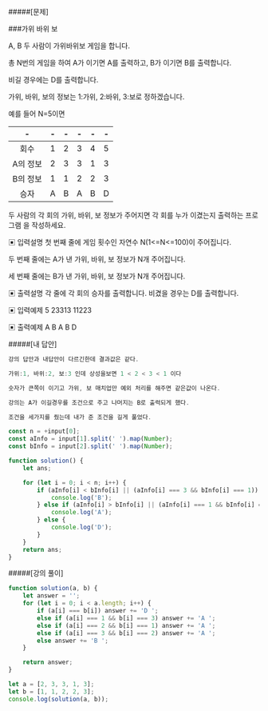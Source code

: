 #####[문제]

###가위 바위 보

A, B 두 사람이 가위바위보 게임을 합니다.

총 N번의 게임을 하여 A가 이기면 A를 출력하고, B가 이기면 B를 출력합니다.

비길 경우에는 D를 출력합니다.

가위, 바위, 보의 정보는 1:가위, 2:바위, 3:보로 정하겠습니다.

예를 들어 N=5이면

|    -     |  -  |  -  |  -  |  -  |  -  |
| :------: | :-: | :-: | :-: | :-: | :-: |
|   회수   |  1  |  2  |  3  |  4  |  5  |
| A의 정보 |  2  |  3  |  3  |  1  |  3  |
| B의 정보 |  1  |  1  |  2  |  2  |  3  |
|   승자   |  A  |  B  |  A  |  B  |  D  |

두 사람의 각 회의 가위, 바위, 보 정보가 주어지면 각 회를 누가 이겼는지 출력하는 프로그램 을 작성하세요.

▣ 입력설명
첫 번째 줄에 게임 횟수인 자연수 N(1<=N<=100)이 주어집니다.

두 번째 줄에는 A가 낸 가위, 바위, 보 정보가 N개 주어집니다.

세 번째 줄에는 B가 낸 가위, 바위, 보 정보가 N개 주어집니다.

▣ 출력설명
각 줄에 각 회의 승자를 출력합니다. 비겼을 경우는 D를 출력합니다.

▣ 입력예제
5
23313
11223

▣ 출력예제
A
B
A
B
D

#####[내 답안]

```js
강의 답안과 내답안이 다르긴한데 결과값은 같다.

가위:1, 바위:2, 보:3 인데 상성을보면 1 < 2 < 3 < 1 이다

숫자가 큰쪽이 이기고 가위, 보 매치업만 예외 처리를 해주면 같은값이 나온다.

강의는 A가 이길경우를 조건으로 주고 나머지는 B로 출력되게 했다.

조건을 세가지를 줬는데 내가 준 조건을 길게 풀었다.

const n = +input[0];
const aInfo = input[1].split(' ').map(Number);
const bInfo = input[2].split(' ').map(Number);

function solution() {
    let ans;

    for (let i = 0; i < n; i++) {
        if (aInfo[i] < bInfo[i] || (aInfo[i] === 3 && bInfo[i] === 1)) {
            console.log('B');
        } else if (aInfo[i] > bInfo[i] || (aInfo[i] === 1 && bInfo[i] === 3)) {
            console.log('A');
        } else {
            console.log('D');
        }
    }
    return ans;
}
```

#####[강의 풀이]

```js
function solution(a, b) {
    let answer = '';
    for (let i = 0; i < a.length; i++) {
        if (a[i] === b[i]) answer += 'D ';
        else if (a[i] === 1 && b[i] === 3) answer += 'A ';
        else if (a[i] === 2 && b[i] === 1) answer += 'A ';
        else if (a[i] === 3 && b[i] === 2) answer += 'A ';
        else answer += 'B ';
    }

    return answer;
}

let a = [2, 3, 3, 1, 3];
let b = [1, 1, 2, 2, 3];
console.log(solution(a, b));
```
